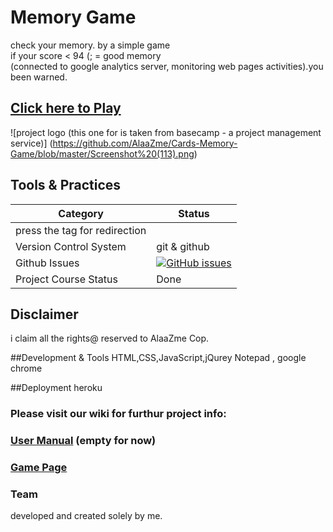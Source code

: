 # Memory Game
check your memory. by a simple game<br>
if your score  < 94  (; = good memory<br>
(connected to google analytics server, monitoring web pages activities).you been warned. <br>
##  [Click here to Play](https://tranquil-depths-79222.herokuapp.com/)

 ![project logo (this one for is taken from basecamp - a project management service)]
(https://github.com/AlaaZme/Cards-Memory-Game/blob/master/Screenshot%20(113).png)

 
## Tools & Practices

|Category|Status|
|---|---|
| press the tag for redirection|
| Version Control System| git & github |
| Github Issues | [![GitHub issues](https://img.shields.io/github/issues/AlaaZme/DSM-Democratic-Shop-Managment.svg?style=flat)](https://github.com/AlaaZme/DSM-Democratic-Shop-Managment/issues) |
| Project Course Status | Done |
 

## Disclaimer
i claim all the rights@ reserved to AlaaZme Cop.

##Development & Tools 
HTML,CSS,JavaScript,jQurey
Notepad , google chrome

##Deployment
 heroku
 
### Please visit our wiki for furthur project info: 

### [User Manual](../../wiki/user-manual) (empty for now)

### [Game Page](../../wiki/Game)

### Team
developed and created solely by me.

